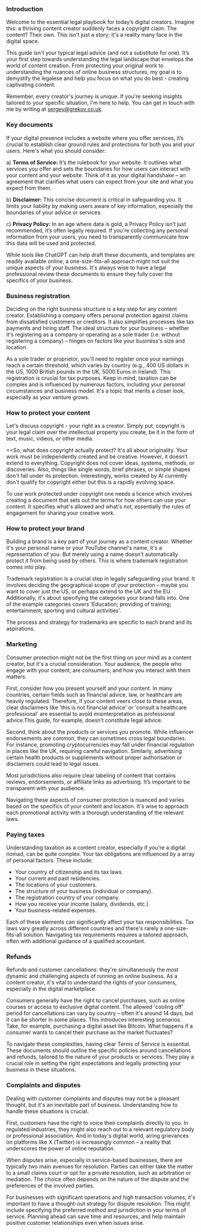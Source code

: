 ### Introduction 

Welcome to the essential legal playbook for today’s digital creators. Imagine this: a thriving content creator suddenly faces a copyright claim. The content? Their own. This isn't just a story; it's a reality many face in the digital space.

This guide isn't your typical legal advice (and not a substitute for one). It’s your first step towards understanding the legal landscape that envelops the world of content creation. From protecting your original work to understanding the nuances of online business structures, my goal is to demystify the legalese and help you focus on what you do best - creating captivating content.

Remember, every creator's journey is unique. If you're seeking insights tailored to your specific situation, I'm here to help. You can get in touch with me by writing at sergey@grekov.co.uk. 

### Key documents 

If your digital presence includes a website where you offer services, it’s crucial to establish clear ground rules and protections for both you and your users. Here's what you should consider:

a) **Terms of Service:** It’s the rulebook for your website. It outlines what services you offer and sets the boundaries for how users can interact with your content and your website. Think of it as your digital handshake – an agreement that clarifies what users can expect from your site and what you expect from them.

b) **Disclaimer:** This concise document is critical in safeguarding you. It limits your liability by making users aware of key information, especially the boundaries of your advice or services.

c) **Privacy Policy:** In an age where data is gold, a Privacy Policy isn’t just recommended, it’s often legally required. If you're collecting any personal information from your users, you need to transparently communicate how this data will be used and protected.

While tools like ChatGPT can help draft these documents, and templates are readily available online, a one-size-fits-all approach might not suit the unique aspects of your business. It's always wise to have a legal professional review these documents to ensure they fully cover the specifics of your business.

### Business registration 

Deciding on the right business structure is a key step for any content creator. Establishing a company offers personal protection against claims from dissatisfied customers or creditors. It also simplifies processes like tax payments and hiring staff. The ideal structure for your business – whether it's registering as a company or operating as a sole trader (i.e. without registering a company) – hinges on factors like your business's size and location.

As a sole trader or proprietor, you'll need to register once your earnings reach a certain threshold, which varies by country (e.g., 400 US dollars in the US, 1000 British pounds in the UK, 5000 Euros in Ireland). This registration is crucial for tax purposes. Keep in mind, taxation can be complex and is influenced by numerous factors, including your personal circumstances and business model. It's a topic that merits a closer look, especially as your venture grows.

### How to protect your content 

Let's discuss copyright - your right as a creator. Simply put, copyright is your legal claim over the intellectual property you create, be it in the form of text, music, videos, or other media.

==So, what does copyright actually protect? It's all about originality. Your work must be independently created and be creative. However, it doesn’t extend to everything. Copyright does not cover ideas, systems, methods, or discoveries. Also, things like single words, brief phrases, or simple shapes don't fall under its protection. Interestingly, works created by AI currently don't qualify for copyright either but this is a rapidly evolving space.

To use work protected under copyright one needs a licence which involves creating a document that sets out the terms for how others can use your content. It specifies what's allowed and what's not, essentially the rules of engagement for sharing your creative work.

### How to protect your brand  

Building a brand is a key part of your journey as a content creator. Whether it's your personal name or your YouTube channel's name, it's a representation of you. But merely using a name doesn't automatically protect it from being used by others. This is where trademark registration comes into play.

Trademark registration is a crucial step in legally safeguarding your brand. It involves deciding the geographical scope of your protection – maybe you want to cover just the US, or perhaps extend to the UK and the EU. Additionally, it's about specifying the categories your brand falls into. One of the example categories covers 'Education; providing of training; entertainment; sporting and cultural activities'. 

The process and strategy for trademarks are specific to each brand and its aspirations. 

### Marketing  

Consumer protection might not be the first thing on your mind as a content creator, but it's a crucial consideration. Your audience, the people who engage with your content, are consumers, and how you interact with them matters.

First, consider how you present yourself and your content. In many countries, certain fields such as financial advice, law, or healthcare are heavily regulated. Therefore, if your content veers close to these areas, clear disclaimers like 'this is not financial advice' or 'consult a healthcare professional' are essential to avoid misinterpretation as professional advice.This guide, for example, doesn’t constitute legal advice.

Second, think about the products or services you promote. While influencer endorsements are common, they can sometimes cross legal boundaries. For instance, promoting cryptocurrencies may fall under financial regulation in places like the UK, requiring careful navigation. Similarly, advertising certain health products or supplements without proper authorisation or disclaimers could lead to legal issues.

Most jurisdictions also require clear labeling of content that contains reviews, endorsements, or affiliate links as advertising. It’s important to be transparent with your audience.

Navigating these aspects of consumer protection is nuanced and varies based on the specifics of your content and location. It's wise to approach each promotional activity with a thorough understanding of the relevant laws.


### Paying taxes

Understanding taxation as a content creator, especially if you're a digital nomad, can be quite complex. Your tax obligations are influenced by a array of personal factors. These include:

- Your country of citizenship and its tax laws.
- Your current and past residencies.
- The locations of your customers.
- The structure of your business (individual or company).
- The registration country of your company.
- How you receive your income (salary, dividends, etc.).
- Your business-related expenses.

Each of these elements can significantly affect your tax responsibilities. Tax laws vary greatly across different countries and there's rarely a one-size-fits-all solution. Navigating tax requirements requires a tailored approach, often with additional guidance of a qualified accountant.

### Refunds 

Refunds and customer cancellations: they're simultaneously the most dynamic and challenging aspects of running an online business. As a content creator, it's vital to understand the rights of your consumers, especially in the digital marketplace.

Consumers generally have the right to cancel purchases, such as online courses or access to exclusive digital content. The allowed 'cooling off' period for cancellations can vary by country – often it's around 14 days, but it can be shorter in some places. This introduces interesting scenarios. Take, for example, purchasing a digital asset like Bitcoin. What happens if a consumer wants to cancel their purchase as the market fluctuates?

To navigate these complexities, having clear Terms of Service is essential. These documents should outline the specific policies around cancellations and refunds, tailored to the nature of your products or services. They play a crucial role in setting the right expectations and legally protecting your business in these situations.

### Complaints and disputes  

Dealing with customer complaints and disputes may not be a pleasant thought, but it's an inevitable part of business. Understanding how to handle these situations is crucial.

First, customers have the right to voice their complaints directly to you. In regulated industries, they might also reach out to a relevant regulatory body or professional association. And in today's digital world, airing grievances on platforms like X (Twitter) is increasingly common – a reality that underscores the power of online reputation.

When disputes arise, especially in service-based businesses, there are typically two main avenues for resolution. Parties can either take the matter to a small claims court or opt for a private resolution, such as arbitration or mediation. The choice often depends on the nature of the dispute and the preferences of the involved parties.

For businesses with significant operations and high transaction volumes, it's important to have a thought-out strategy for dispute resolution. This might include specifying the preferred method and jurisdiction in your terms of service. Planning ahead can save time and resources, and help maintain positive customer relationships even when issues arise.